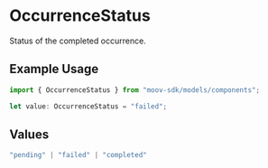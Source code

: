 # OccurrenceStatus

Status of the completed occurrence.

## Example Usage

```typescript
import { OccurrenceStatus } from "moov-sdk/models/components";

let value: OccurrenceStatus = "failed";
```

## Values

```typescript
"pending" | "failed" | "completed"
```